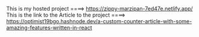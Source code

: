 This is my hosted project ====> https://zippy-marzipan-7ed47e.netlify.app/
This is the link to the Article to the project ====> https://optimist19bgo.hashnode.dev/a-custom-counter-article-with-some-amazing-features-written-in-react